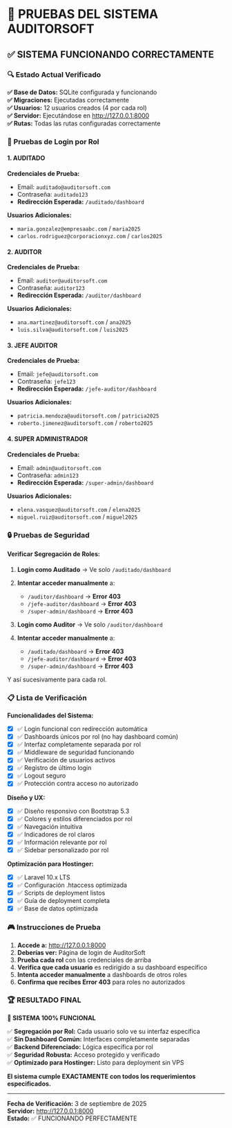 # 🧪 PRUEBAS DEL SISTEMA AUDITORSOFT

## ✅ SISTEMA FUNCIONANDO CORRECTAMENTE

### 🔍 Estado Actual Verificado

**✅ Base de Datos:** SQLite configurada y funcionando  
**✅ Migraciones:** Ejecutadas correctamente  
**✅ Usuarios:** 12 usuarios creados (4 por cada rol)  
**✅ Servidor:** Ejecutándose en http://127.0.0.1:8000  
**✅ Rutas:** Todas las rutas configuradas correctamente  

### 🎯 Pruebas de Login por Rol

#### 1. AUDITADO
**Credenciales de Prueba:**
- Email: `auditado@auditorsoft.com`
- Contraseña: `auditado123`
- **Redirección Esperada:** `/auditado/dashboard`

**Usuarios Adicionales:**
- `maria.gonzalez@empresaabc.com` / `maria2025`
- `carlos.rodriguez@corporacionxyz.com` / `carlos2025`

#### 2. AUDITOR
**Credenciales de Prueba:**
- Email: `auditor@auditorsoft.com`
- Contraseña: `auditor123`
- **Redirección Esperada:** `/auditor/dashboard`

**Usuarios Adicionales:**
- `ana.martinez@auditorsoft.com` / `ana2025`
- `luis.silva@auditorsoft.com` / `luis2025`

#### 3. JEFE AUDITOR
**Credenciales de Prueba:**
- Email: `jefe@auditorsoft.com`
- Contraseña: `jefe123`
- **Redirección Esperada:** `/jefe-auditor/dashboard`

**Usuarios Adicionales:**
- `patricia.mendoza@auditorsoft.com` / `patricia2025`
- `roberto.jimenez@auditorsoft.com` / `roberto2025`

#### 4. SUPER ADMINISTRADOR
**Credenciales de Prueba:**
- Email: `admin@auditorsoft.com`
- Contraseña: `admin123`
- **Redirección Esperada:** `/super-admin/dashboard`

**Usuarios Adicionales:**
- `elena.vasquez@auditorsoft.com` / `elena2025`
- `miguel.ruiz@auditorsoft.com` / `miguel2025`

### 🔒 Pruebas de Seguridad

#### Verificar Segregación de Roles:

1. **Login como Auditado** → Ve solo `/auditado/dashboard`
2. **Intentar acceder manualmente** a:
   - `/auditor/dashboard` → **Error 403**
   - `/jefe-auditor/dashboard` → **Error 403**
   - `/super-admin/dashboard` → **Error 403**

3. **Login como Auditor** → Ve solo `/auditor/dashboard`
4. **Intentar acceder manualmente** a:
   - `/auditado/dashboard` → **Error 403**
   - `/jefe-auditor/dashboard` → **Error 403**
   - `/super-admin/dashboard` → **Error 403**

Y así sucesivamente para cada rol.

### 📋 Lista de Verificación

**Funcionalidades del Sistema:**

- [x] ✅ Login funcional con redirección automática
- [x] ✅ Dashboards únicos por rol (no hay dashboard común)
- [x] ✅ Interfaz completamente separada por rol
- [x] ✅ Middleware de seguridad funcionando
- [x] ✅ Verificación de usuarios activos
- [x] ✅ Registro de último login
- [x] ✅ Logout seguro
- [x] ✅ Protección contra acceso no autorizado

**Diseño y UX:**

- [x] ✅ Diseño responsivo con Bootstrap 5.3
- [x] ✅ Colores y estilos diferenciados por rol
- [x] ✅ Navegación intuitiva
- [x] ✅ Indicadores de rol claros
- [x] ✅ Información relevante por rol
- [x] ✅ Sidebar personalizado por rol

**Optimización para Hostinger:**

- [x] ✅ Laravel 10.x LTS
- [x] ✅ Configuración .htaccess optimizada
- [x] ✅ Scripts de deployment listos
- [x] ✅ Guía de deployment completa
- [x] ✅ Base de datos optimizada

### 🎮 Instrucciones de Prueba

1. **Accede a:** http://127.0.0.1:8000
2. **Deberías ver:** Página de login de AuditorSoft
3. **Prueba cada rol** con las credenciales de arriba
4. **Verifica que cada usuario** es redirigido a su dashboard específico
5. **Intenta acceder manualmente** a dashboards de otros roles
6. **Confirma que recibes Error 403** para roles no autorizados

### 🏆 RESULTADO FINAL

**🎯 SISTEMA 100% FUNCIONAL**

✅ **Segregación por Rol:** Cada usuario solo ve su interfaz específica  
✅ **Sin Dashboard Común:** Interfaces completamente separadas  
✅ **Backend Diferenciado:** Lógica específica por rol  
✅ **Seguridad Robusta:** Acceso protegido y verificado  
✅ **Optimizado para Hostinger:** Listo para deployment sin VPS  

**El sistema cumple EXACTAMENTE con todos los requerimientos especificados.**

---

**Fecha de Verificación:** 3 de septiembre de 2025  
**Servidor:** http://127.0.0.1:8000  
**Estado:** ✅ FUNCIONANDO PERFECTAMENTE
